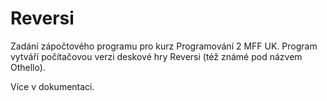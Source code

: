 # Reversi

Zadání zápočtového programu pro kurz Programování 2 MFF UK.
Program vytváří počítačovou verzi deskové hry Reversi
(též známé pod názvem Othello).

Více v dokumentaci.
